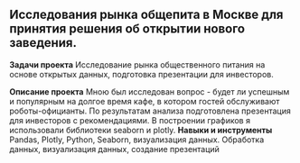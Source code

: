 ## Исследования рынка общепита в Москве для принятия решения об открытии нового заведения.
**Задачи проекта** 
Исследование рынка общественного питания на основе открытых данных, подготовка презентации для инвесторов. 

**Описание проекта** 
Мною был исследован вопрос - будет ли успешным и популярным на долгое время кафе, в котором гостей обслуживают роботы-официанты. По результатам анализа подготовлена презентация для инвесторов с рекомендациями. В построении графиков я использовали библиотеки seaborn и plotly. 
**Навыки и инструменты** 
Pandas, Plotly, Python, Seaborn, визуализация данных.
Обработка данных, визуализация данных, создание презентаций

